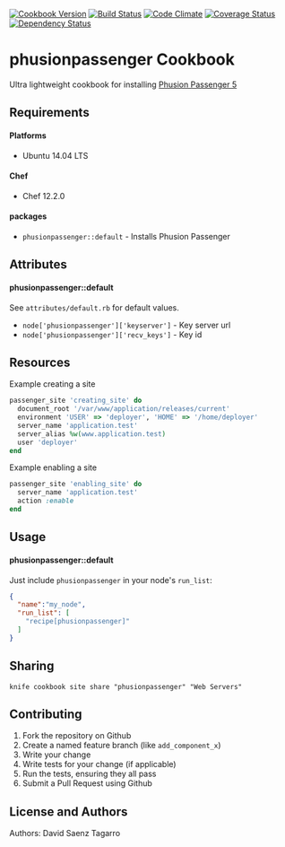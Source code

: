 [![Cookbook Version](https://img.shields.io/cookbook/v/phusionpassenger.svg)](https://community.opscode.com/cookbooks/phusionpassenger)
[![Build Status](https://travis-ci.org/dsaenztagarro/phusionpassenger-chef.svg?branch=master)](https://travis-ci.org/dsaenztagarro/phusionpassenger-chef)
[![Code Climate](https://codeclimate.com/github/dsaenztagarro/phusionpassenger-chef/badges/gpa.svg)](https://codeclimate.com/github/dsaenztagarro/phusionpassenger-chef)
[![Coverage Status](https://coveralls.io/repos/dsaenztagarro/phusionpassenger-chef/badge.svg?branch=master&service=github)](https://coveralls.io/github/dsaenztagarro/phusionpassenger-chef?branch=master)
[![Dependency Status](https://gemnasium.com/dsaenztagarro/phusionpassenger-chef.svg)](https://gemnasium.com/dsaenztagarro/phusionpassenger-chef)

phusionpassenger Cookbook
=========================

Ultra lightweight cookbook for installing [Phusion Passenger 5](https://www.phusionpassenger.com/)

Requirements
------------

#### Platforms
- Ubuntu 14.04 LTS

#### Chef
- Chef 12.2.0

#### packages
- `phusionpassenger::default` - Installs Phusion Passenger

Attributes
----------

#### phusionpassenger::default

See `attributes/default.rb` for default values.

* `node['phusionpassenger']['keyserver']` - Key server url
* `node['phusionpassenger']['recv_keys']` - Key id

Resources
---------

Example creating a site

```ruby
passenger_site 'creating_site' do
  document_root '/var/www/application/releases/current'
  environment 'USER' => 'deployer', 'HOME' => '/home/deployer'
  server_name 'application.test'
  server_alias %w(www.application.test)
  user 'deployer'
end
```

Example enabling a site

```ruby
passenger_site 'enabling_site' do
  server_name 'application.test'
  action :enable
end
```

Usage
-----
#### phusionpassenger::default
Just include `phusionpassenger` in your node's `run_list`:

```json
{
  "name":"my_node",
  "run_list": [
    "recipe[phusionpassenger]"
  ]
}
```

Sharing
-------

```
knife cookbook site share "phusionpassenger" "Web Servers"
```

Contributing
------------
1. Fork the repository on Github
2. Create a named feature branch (like `add_component_x`)
3. Write your change
4. Write tests for your change (if applicable)
5. Run the tests, ensuring they all pass
6. Submit a Pull Request using Github

License and Authors
-------------------
Authors: David Saenz Tagarro
